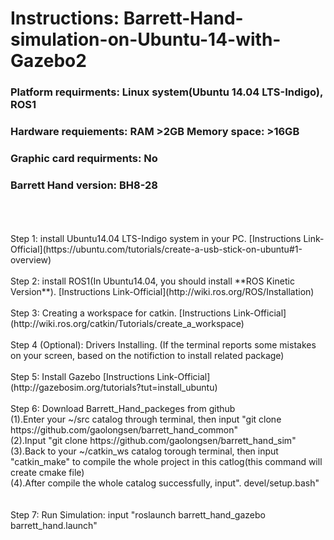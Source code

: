# Instructions: Barrett-Hand-simulation-on-Ubuntu-14-with-Gazebo2

### Platform requirments: Linux system(Ubuntu 14.04 LTS-Indigo), ROS1   
### Hardware requiements: RAM >2GB Memory space: >16GB  
### Graphic card requirments: No  
### Barrett Hand version: BH8-28  
<br/>
<br/>
<br/>
Step 1: install Ubuntu14.04 LTS-Indigo system in your PC. [Instructions Link-Official](https://ubuntu.com/tutorials/create-a-usb-stick-on-ubuntu#1-overview)    
<br/>
<br/>
Step 2: install ROS1(In Ubuntu14.04, you should install **ROS Kinetic Version**). [Instructions Link-Official](http://wiki.ros.org/ROS/Installation)
<br/>
<br/>
Step 3: Creating a workspace for catkin. [Instructions Link-Official](http://wiki.ros.org/catkin/Tutorials/create_a_workspace)
<br/>
<br/>
Step 4 (Optional): Drivers Installing. (If the terminal reports some mistakes on your screen, based on the notifiction to install related package)
<br/>
<br/>
Step 5: Install Gazebo [Instructions Link-Official](http://gazebosim.org/tutorials?tut=install_ubuntu)
<br/>
<br/>
Step 6: Download Barrett_Hand_packeges from github  
<br/>  
(1).Enter your ~/src catalog through terminal, then input "git clone https://github.com/gaolongsen/barrett_hand_common"<br/>   
(2).Input "git clone https://github.com/gaolongsen/barrett_hand_sim"<br/>  
(3).Back to your ~/catkin_ws catalog torough terminal, then input "catkin_make" to compile the whole project in this catlog(this command will create cmake file)<br/>
(4).After compile the whole catalog successfully, input". devel/setup.bash"<br/>
<br/>
<br/>
Step 7: Run Simulation: input "roslaunch barrett_hand_gazebo barrett_hand.launch"


